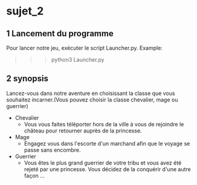 # sujet_2
## 1 Lancement du programme
Pour lancer notre jeu, exécuter le script Launcher.py.
Example:
>>> python3 Launcher.py

## 2 synopsis
Lancez-vous dans notre aventure en choisissant la classe que vous souhaitez
incarner.(Vous pouvez choisir la classe chevalier, mage ou guerrier)
- Chevalier
  - Vous vous faites téléporter hors de la ville à vous de rejoindre le château pour retourner auprès de la princesse.
- Mage
  - Engagez vous dans l'escorte d'un marchand afin que le voyage se passe sans encombre.
- Guerrier
  - Vous êtes le plus grand guerrier de votre tribu et vous avez été rejeté par une princesse. Vous décidez de la conquérir d'une autre façon ...